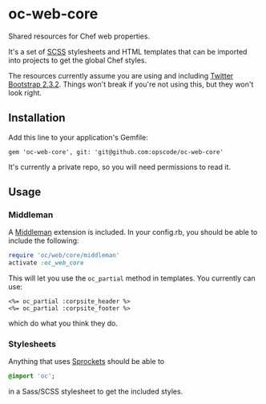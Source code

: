 # oc-web-core

Shared resources for Chef web properties.

It's a set of [SCSS](http://sass-lang.com/) stylesheets and HTML templates that
can be imported into projects to get the global Chef styles.

The resources currently assume you are using and including
[Twitter Bootstrap 2.3.2](http://getbootstrap.com/2.3.2/). Things won't break if
you're not using this, but they won't look right.

## Installation

Add this line to your application's Gemfile:

    gem 'oc-web-core', git: 'git@github.com:opscode/oc-web-core'

It's currently a private repo, so you will need permissions to read it.

## Usage

### Middleman

A [Middleman](http://middlemanapp.com/) extension is included. In your
config.rb, you should be able to include the following:

```ruby
require 'oc/web/core/middleman'
activate :oc_web_core
```

This will let you use the `oc_partial` method in templates. You currently can
use:

```erb
<%= oc_partial :corpsite_header %>
<%= oc_partial :corpsite_footer %>
```

which do what you think they do.



### Stylesheets

Anything that uses [Sprockets](https://github.com/sstephenson/sprockets) should
be able to

```sass
@import 'oc';
```

in a Sass/SCSS stylesheet to get the included styles.

